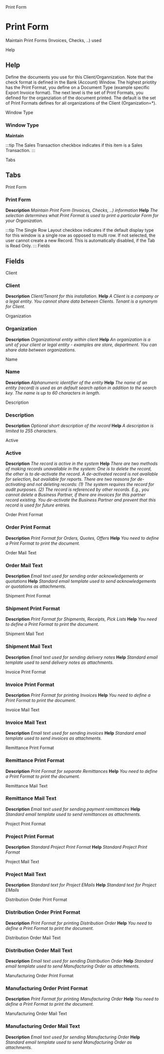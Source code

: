 
Print Form
# Print Form


Maintain Print Forms (Invoices, Checks, ..) used

Help
## Help

Define the documents you use for this Client/Organnization.  Note that the check format is defined in the Bank (Account) Window.
The highest priotity has the Print Format, you define on a Document Type (example specific Export Invoice format). The next level is the set of Print Formats, you defined for the organziation of the document printed. The default is the set of Print Formats defines for all organizations of the Client (Organization=*).

Window Type
### Window Type

**Maintain**

:::tip
The Sales Transaction checkbox indicates if this item is a Sales Transaction.
:::

Tabs
## Tabs


Print Form
### Print Form

**Description**
 *Maintain Print Form (Invoices, Checks, ..) information*
**Help**
 *The selection determines what Print Format is used to print a particular Form for your Organization.*

:::tip
The Single Row Layout checkbox indicates if the default display type for this window is a single row as opposed to multi row.
If not selected, the user cannot create a new Record.  This is automatically disabled, if the Tab is Read Only.
:::
Fields
## Fields


Client
### Client

**Description**
 *Client/Tenant for this installation.*
**Help**
 *A Client is a company or a legal entity. You cannot share data between Clients. Tenant is a synonym for Client.*

Organization
### Organization

**Description**
 *Organizational entity within client*
**Help**
 *An organization is a unit of your client or legal entity - examples are store, department. You can share data between organizations.*

Name
### Name

**Description**
 *Alphanumeric identifier of the entity*
**Help**
 *The name of an entity (record) is used as an default search option in addition to the search key. The name is up to 60 characters in length.*

Description
### Description

**Description**
 *Optional short description of the record*
**Help**
 *A description is limited to 255 characters.*

Active
### Active

**Description**
 *The record is active in the system*
**Help**
 *There are two methods of making records unavailable in the system: One is to delete the record, the other is to de-activate the record. A de-activated record is not available for selection, but available for reports.
There are two reasons for de-activating and not deleting records:
(1) The system requires the record for audit purposes.
(2) The record is referenced by other records. E.g., you cannot delete a Business Partner, if there are invoices for this partner record existing. You de-activate the Business Partner and prevent that this record is used for future entries.*

Order Print Format
### Order Print Format

**Description**
 *Print Format for Orders, Quotes, Offers*
**Help**
 *You need to define a Print Format to print the document.*

Order Mail Text
### Order Mail Text

**Description**
 *Email text used for sending order acknowledgements or quotations*
**Help**
 *Standard email template used to send acknowledgements or quotations as attachments.*

Shipment Print Format
### Shipment Print Format

**Description**
 *Print Format for Shipments, Receipts, Pick Lists*
**Help**
 *You need to define a Print Format to print the document.*

Shipment Mail Text
### Shipment Mail Text

**Description**
 *Email text used for sending delivery notes*
**Help**
 *Standard email template used to send delivery notes as attachments.*

Invoice Print Format
### Invoice Print Format

**Description**
 *Print Format for printing Invoices*
**Help**
 *You need to define a Print Format to print the document.*

Invoice Mail Text
### Invoice Mail Text

**Description**
 *Email text used for sending invoices*
**Help**
 *Standard email template used to send invoices as attachments.*

Remittance Print Format
### Remittance Print Format

**Description**
 *Print Format for separate Remittances*
**Help**
 *You need to define a Print Format to print the document.*

Remittance Mail Text
### Remittance Mail Text

**Description**
 *Email text used for sending payment remittances*
**Help**
 *Standard email template used to send remittances as attachments.*

Project Print Format
### Project Print Format

**Description**
 *Standard Project Print Format*
**Help**
 *Standard Project Print Format*

Project Mail Text
### Project Mail Text

**Description**
 *Standard text for Project EMails*
**Help**
 *Standard text for Project EMails*

Distribution Order Print Format
### Distribution Order Print Format

**Description**
 *Print Format for printing Distribution Order*
**Help**
 *You need to define a Print Format to print the document.*

Distribution Order Mail Text
### Distribution Order Mail Text

**Description**
 *Email text used for sending Distribution Order*
**Help**
 *Standard email template used to send Manufacturing Order as attachments.*

Manufacturing Order Print Format
### Manufacturing Order Print Format

**Description**
 *Print Format for printing Manufacturing Order*
**Help**
 *You need to define a Print Format to print the document.*

Manufacturing Order Mail Text
### Manufacturing Order Mail Text

**Description**
 *Email text used for sending Manufacturing Order*
**Help**
 *Standard email template used to send Manufacturing Order as attachments.*
